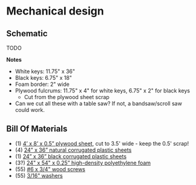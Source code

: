# Mechanical design

## Schematic

TODO

**Notes**
* White keys: 11.75" x 36"
* Black keys: 6.75" x 18"
* Foam border: 2" wide
* Plywood fulcrums: 11.75" x 4" for white keys, 6.75" x 2" for black keys
    - Cut from the plywood sheet scrap
* Can we cut all these with a table saw? If not, a bandsaw/scroll saw could work.


## Bill Of Materials

* (1) [4’ x 8’ x 0.5” plywood sheet](http://www.homedepot.com/p/1-2-in-x-4-ft-x-8-ft-CDX-Ground-Contact-Pressure-Treated-Plywood-131876/206970940), cut to 3.5' wide - keep the 0.5' scrap!
* (4) [24” x 36” natural corrugated plastic sheets](http://www.homedepot.com/p/24-in-x-36-in-x-0-157-in-Natural-Twin-Wall-Plastic-Sheet-1TW3624C/205828979)
* (1) [24” x 36” black corrugated plastic sheets](http://www.homedepot.com/p/24-in-x-36-in-x-0-157-in-Black-Twin-Wall-Plastic-Sheet-COR3624BK/205437929)
* (3?) [24" x 54" x 0.25” high-density polyethylene foam](https://www.grainger.com/product/GRAINGER-APPROVED-Foam-Sheet-5GDK0)
* (55) [#6 x 3/4" wood screws](http://www.homedepot.com/p/Everbilt-6-x-3-4-in-Stainless-Steel-Phillips-Flat-Head-Wood-Screw-3-per-Pack-800768/204275519)
* (55) [3/16" washers](http://www.homedepot.com/p/Everbilt-3-16-in-x-1-1-4-in-Zinc-Plated-Fender-Washer-100-Piece-per-Box-804780/204276326)